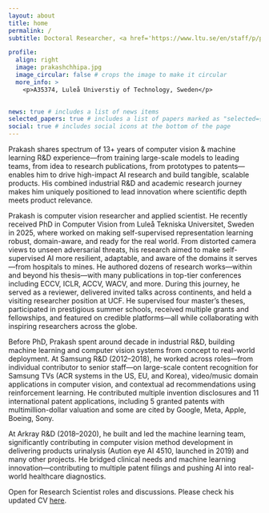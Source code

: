 ```yaml
---
layout: about
title: home
permalink: /
subtitle: Doctoral Researcher, <a href='https://www.ltu.se/en/staff/p/prakash-chandra-chhipa'>Luleå Universtiy of Technology, Sweden</a>

profile:
  align: right
  image: prakashchhipa.jpg
  image_circular: false # crops the image to make it circular
  more_info: >
    <p>A35374, Luleå Universtiy of Technology, Sweden</p>
  

news: true # includes a list of news items
selected_papers: true # includes a list of papers marked as "selected={true}"
social: true # includes social icons at the bottom of the page
---
```

Prakash shares spectrum of 13+ years of computer vision & machine learning R&D experience—from training large-scale models to leading teams, from idea to research publications, from prototypes to patents—enables him to drive high-impact AI research and build tangible, scalable products. His combined industrial R&D and academic research journey makes him uniquely positioned to lead innovation where scientific depth meets product relevance.

Prakash is computer vision researcher and applied scientist. He recently received PhD in Computer Vision from Luleå Tekniska Universitet, Sweden in 2025, where worked on making self-supervised representation learning robust, domain-aware, and ready for the real world. From distorted camera views to unseen adversarial threats, his research aimed to make self-supervised AI more resilient, adaptable, and aware of the domains it serves—from hospitals to mines. He authored dozens of research works—within and beyond his thesis—with many publications in top-tier conferences including ECCV, ICLR, ACCV, WACV, and more. During this journey, he served as a reviewer, delivered invited talks across continents, and held a visiting researcher position at UCF. He supervised four master’s theses, participated in prestigious summer schools, received multiple grants and fellowships, and featured on credible platforms—all while collaborating with inspiring researchers across the globe.

Before PhD, Prakash spent around decade in industrial R&D, building machine learning and computer vision systems from concept to real-world deployment. At Samsung R&D (2012–2018), he worked across roles—from individual contributor to senior staff—on large-scale content recognition for Samsung TVs (ACR systems in the US, EU, and Korea), video/music domain applications in computer vision, and contextual ad recommendations using reinforcement learning. He contributed multiple invention disclosures and 11 international patent applications, including 5 granted patents with multimillion-dollar valuation and some are cited by Google, Meta, Apple, Boeing, Sony.

At Arkray R&D (2018–2020), he built and led the machine learning team, significantly contributing in computer vision method development in delivering products urinalysis (Aution eye AI 4510, launched in 2019) and many other projects. He bridged clinical needs and machine learning innovation—contributing to multiple patent filings and pushing AI into real-world healthcare diagnostics.

Open for Research Scientist roles and discussions. Please check his updated CV [here](https://drive.google.com/file/d/1tgdfG4kvnXXmX0DHGrAMtC9XBq8fBWRx/view?usp=sharing).


